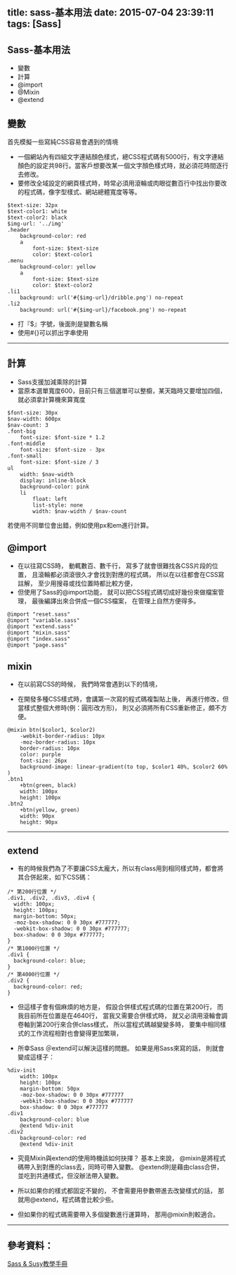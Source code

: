 title: sass-基本用法
date: 2015-07-04 23:39:11
tags: [Sass]
---

## Sass-基本用法
- 變數
- 計算
- @import
- @Mixin
- @extend

<!-- more -->

## 變數
首先模擬一些寫純CSS容易會遇到的情境

- 一個網站內有四組文字連結顏色樣式，總CSS程式碼有5000行，有文字連結顏色的設定共98行。當客戶想要改某一個文字顏色樣式時，就必須花時間逐行去修改。
- 要修改全域設定的網頁樣式時，時常必須用滾輪或肉眼從數百行中找出你要改的程式碼，像字型樣式、網站總體寬度等等。

```
$text-size: 32px
$text-color1: white
$text-color2: black
$img-url: '../img'
.header
    background-color: red
    a
        font-size: $text-size
        color: $text-color1
.menu
    background-color: yellow
    a
        font-size: $text-size
        color: $text-color2
.li1
    background: url('#{$img-url}/dribble.png') no-repeat
.li2
    background: url('#{$img-url}/facebook.png') no-repeat
```

- 打『$』字號，後面則是變數名稱
- 使用#{}可以抓出字串使用

---

## 計算
- Sass支援加減乘除的計算
- 當原本選單寬度600，目前只有三個選單可以整櫥，某天臨時又要增加四個，就必須拿計算機來算寬度

```
$font-size: 30px
$nav-width: 600px
$nav-count: 3
.font-big
    font-size: $font-size * 1.2
.font-middle
    font-size: $font-size - 3px
.font-small
    font-size: $font-size / 3
ul
    width: $nav-width
    display: inline-block
    background-color: pink
    li
        float: left
        list-style: none
        width: $nav-width / $nav-count
```

若使用不同單位會出錯，例如使用px和em進行計算。

## @import
- 在以往寫CSS時，
動輒數百、數千行，
寫多了就會很難找各CSS片段的位置，
且滾輪都必須滾很久才會找到對應的程式碼，
所以在以往都會在CSS寫註解，
至少用搜尋或找位置時都比較方便，
- 但使用了Sass的@import功能，
就可以把CSS程式碼切成好幾份來做檔案管理，
最後編譯出來合併成一個CSS檔案，
在管理上自然方便得多。

```
@import "reset.sass"
@import "variable.sass"
@import "extend.sass"
@import "mixin.sass"
@import "index.sass"
@import "page.sass"
```

## mixin
- 在以前寫CSS的時候，
我們時常會遇到以下的情境，

- 在開發多種CSS樣式時，會講第一次寫的程式碼複製貼上後，
再進行修改，但當樣式整個大修時(例：圓形改方形)，
則又必須將所有CSS重新修正，頗不方便。

```
@mixin btn($color1, $color2)
    -webkit-border-radius: 10px
    -moz-border-radius: 10px
    border-radius: 10px
    color: purple
    font-size: 26px
    background-image: linear-gradient(to top, $color1 40%, $color2 60% )
.btn1
    +btn(green, black)
    width: 100px
    height: 100px
.btn2
    +btn(yellow, green)
    width: 90px
    height: 90px
```

---

## extend
- 有的時候我們為了不要讓CSS太龐大，所以有class用到相同樣式時，都會將其合併起來，如下CSS碼：

```
/* 第200行位置 */
.div1, .div2, .div3, .div4 {
  width: 100px;
  height: 100px;
  margin-bottom: 50px;
  -moz-box-shadow: 0 0 30px #777777;
  -webkit-box-shadow: 0 0 30px #777777;
  box-shadow: 0 0 30px #777777;
}
/* 第1000行位置 */
.div1 {
  background-color: blue;
}
/* 第4000行位置 */
.div2 {
  background-color: red;
}
```

- 但這樣子會有個麻煩的地方是，
假設合併樣式程式碼的位置在第200行，
而我目前所在位置是在4640行，
當我又需要合併樣式時，
就又必須用滾輪會調卷軸到第200行來合併class樣式，
所以當程式碼越變變多時，
要集中相同樣式的工作流程相對也會變得更加繁瑣，

- 所幸Sass ＠extend可以解決這樣的問題。
如果是用Sass來寫的話，
則就會變成這樣子：

```
%div-init
    width: 100px
    height: 100px
    margin-bottom: 50px
    -moz-box-shadow: 0 0 30px #777777
    -webkit-box-shadow: 0 0 30px #777777
    box-shadow: 0 0 30px #777777
.div1
    background-color: blue
    @extend %div-init
.div2
    background-color: red
    @extend %div-init
```

- 究竟Mixin與extend的使用時機該如何抉擇？
基本上來說，
@mixin是將程式碼帶入到對應的class去，同時可帶入變數。
@extend則是藉由class合併，並吃到共通樣式，但沒辦法帶入變數。

- 所以如果你的樣式都固定不變的，
不會需要用參數帶進去改變樣式的話，
那就用@extend，程式碼會比較少些。

- 但如果你的程式碼需要帶入多個變數進行運算時，
那用@mixin則較適合。

---

## 參考資料：

[Sass & Susy教學手冊](http://sam0512.blogspot.tw/2013/10/sass.html)
